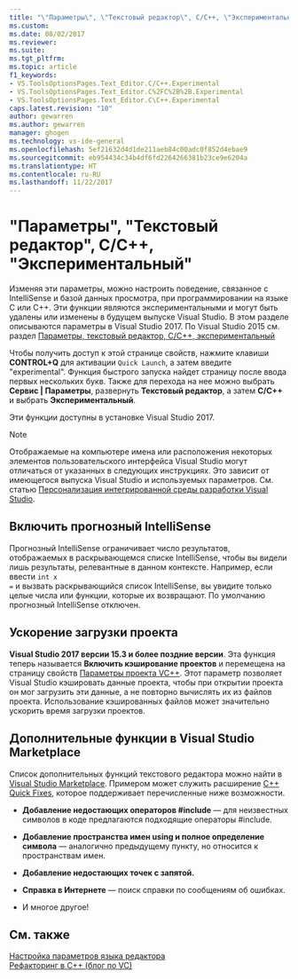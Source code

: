 ```yaml
---
title: "\"Параметры\", \"Текстовый редактор\", C/C++, \"Экспериментальный\" | Документы Майкрософт"
ms.custom: 
ms.date: 08/02/2017
ms.reviewer: 
ms.suite: 
ms.tgt_pltfrm: 
ms.topic: article
f1_keywords:
- VS.ToolsOptionsPages.Text_Editor.C/C++.Experimental
- VS.ToolsOptionsPages.Text_Editor.C%2FC%2B%2B.Experimental
- VS.ToolsOptionsPages.Text_Editor.C\C++.Experimental
caps.latest.revision: "10"
author: gewarren
ms.author: gewarren
manager: ghogen
ms.technology: vs-ide-general
ms.openlocfilehash: 5ef21632d4d1de211aeb84c00adc0f852d4ebae9
ms.sourcegitcommit: eb954434c34b4df6fd2264266381b23ce9e6204a
ms.translationtype: HT
ms.contentlocale: ru-RU
ms.lasthandoff: 11/22/2017
---
```

# <a name="options-text-editor-cc-experimental"></a>"Параметры", "Текстовый редактор", C/C++, "Экспериментальный"

Изменяя эти параметры, можно настроить поведение, связанное с IntelliSense и базой данных просмотра, при программировании на языке C или C++. Эти функции являются экспериментальными и могут быть удалены или изменены в будущем выпуске Visual Studio. В этом разделе описываются параметры в Visual Studio 2017. По Visual Studio 2015 см. раздел [Параметры, текстовый редактор, C/C++, экспериментальный](https://msdn.microsoft.com/library/mt591979.aspx)

Чтобы получить доступ к этой странице свойств, нажмите клавиши **CONTROL+Q** для активации `Quick Launch`, а затем введите "experimental". Функция быстрого запуска найдет страницу после ввода первых нескольких букв. Также для перехода на нее можно выбрать **Сервис | Параметры**, развернуть **Текстовый редактор**, а затем **C/C++** и выбрать **Экспериментальный**.

Эти функции доступны в установке Visual Studio 2017.

> [!NOTE]
> Отображаемые на компьютере имена или расположения некоторых элементов пользовательского интерфейса Visual Studio могут отличаться от указанных в следующих инструкциях. Это зависит от имеющегося выпуска Visual Studio и используемых параметров. См. статью [Персонализация интегрированной среды разработки Visual Studio](../../ide/personalizing-the-visual-studio-ide.md).

## <a name="enable-predictive-intellisense"></a>Включить прогнозный IntelliSense

Прогнозный IntelliSense ограничивает число результатов, отображаемых в раскрывающемся списке IntelliSense, чтобы вы видели лишь результаты, релевантные в данном контексте. Например, если ввести <code>int x =</code> и вызвать раскрывающийся список IntelliSense, вы увидите только целые числа или функции, которые их возвращают. По умолчанию прогнозный IntelliSense отключен.

## <a name="enable-faster-project-load"></a>Ускорение загрузки проекта

**Visual Studio 2017 версии 15.3 и более поздние версии**. Эта функция теперь называется **Включить кэширование проектов** и перемещена на страницу свойств [Параметры проекта VC++](vcpp-project-settings-projects-and-solutions-options-dialog-box.md).
Этот параметр позволяет Visual Studio кэшировать данные проекта, чтобы при открытии проекта он мог загрузить эти данные, а не повторно вычислять их из файлов проекта. Использование кэшированных файлов может значительно ускорить время загрузки проектов.

## <a name="additional-features-in-the-visual-studio-marketplace"></a>Дополнительные функции в Visual Studio Marketplace

Список дополнительных функций текстового редактора можно найти в [Visual Studio Marketplace](https://marketplace.visualstudio.com/search?target=VS&category=Tools&vsVersion=&subCategory=All&sortBy=Downloads). Примером может служить расширение [C++ Quick Fixes](https://marketplace.visualstudio.com/items?itemName=VisualCPPTeam.CQuickFixes2017), которое поддерживает перечисленные ниже возможности.

- **Добавление недостающих операторов #include** — для неизвестных символов в коде предлагаются подходящие операторы #include.

- **Добавление пространства имен using и полное определение символа** — аналогично предыдущему пункту, но относится к пространствам имен.

- **Добавление недостающих точек с запятой.**

- **Справка в Интернете** — поиск справки по сообщениям об ошибках.

- И многое другое!

## <a name="see-also"></a>См. также

[Настройка параметров языка редактора](../../ide/reference/setting-language-specific-editor-options.md)  
[Рефакторинг в C++ (блог по VC)](http://blogs.msdn.com/b/vcblog/archive/2014/11/14/all-about-c-refactoring-in-visual-studio-2015-preview.aspx)
